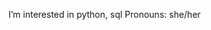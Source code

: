 I’m interested in python, sql
Pronouns: she/her

<!---
aziatashi/aziatashi is a ✨ special ✨ repository because its `README.md` (this file) appears on your GitHub profile.
You can click the Preview link to take a look at your changes.
--->
